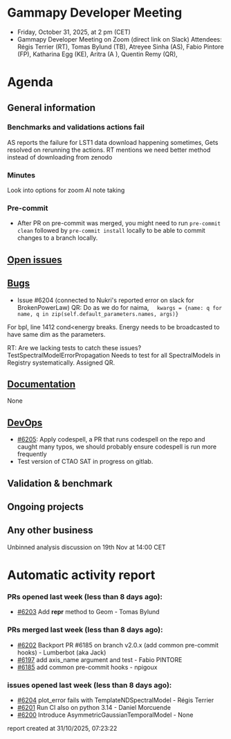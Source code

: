 # Gammapy Developer Meeting 
 * Friday, October 31, 2025, at 2 pm (CET) 
 * Gammapy Developer Meeting on Zoom (direct link on Slack) 
Attendees: Régis Terrier (RT), Tomas Bylund (TB), Atreyee Sinha (AS), Fabio Pintore (FP), Katharina Egg (KE), Aritra (A ), Quentin Remy (QR),

# Agenda
## General information

### Benchmarks and validations actions fail
AS reports the failure for LST1 data download happening sometimes, Gets resolved on rerunning the actions.
 RT mentions we need better method instead of downloading from zenodo

### Minutes
Look into options for zoom AI note taking

### Pre-commit
- After PR on pre-commit was merged, you might need to run `pre-commit clean` followed by `pre-commit install` locally to be able to commit changes to a branch locally.

## [Open issues](https://github.com/gammapy/gammapy/issues)

## [Bugs](https://github.com/orgs/gammapy/projects/36)

- Issue #6204 
(connected to Nukri's reported error on slack for BrokenPowerLaw)
QR: Do as we do for naima,  ``  kwargs = {name: q for name, q in zip(self.default_parameters.names, args)}``

For bpl, line 1412 cond<energy breaks. 
Energy needs to be broadcasted to have same dim as the parameters.

RT: Are we lacking tests to catch these issues?
TestSpectralModelErrorPropagation Needs to test for all SpectralModels in Registry systematically. Assigned QR.

## [Documentation](https://github.com/orgs/gammapy/projects/27/views/2)

None

## [DevOps](https://github.com/orgs/gammapy/projects/31/views/1)

- [#6205](https://github.com/gammapy/gammapy/pull/6202): Apply codespell, a PR that runs codespell on the repo and caught many typos, we should probably ensure codespell is run more frequently
- Test version of CTAO SAT in progress on gitlab.


## Validation & benchmark

## Ongoing projects

## Any other business

Unbinned analysis discussion on 19th Nov at 14:00 CET

# Automatic activity report

### PRs opened last week (less than 8 days ago): 
* [#6203](https://github.com/gammapy/gammapy/pull/6203) Add __repr__ method to Geom - Tomas Bylund

### PRs merged last week (less than 8 days ago): 
* [#6202](https://github.com/gammapy/gammapy/pull/6202) Backport PR #6185 on branch v2.0.x (add common pre-commit hooks) - Lumberbot (aka Jack)
* [#6197](https://github.com/gammapy/gammapy/pull/6197) add axis_name argument and test - Fabio PINTORE
* [#6185](https://github.com/gammapy/gammapy/pull/6185) add common pre-commit hooks - npigoux

### issues opened last week (less than 8 days ago): 
* [#6204](https://github.com/gammapy/gammapy/issues/6204) plot_error fails with TemplateNDSpectralModel - Régis Terrier
* [#6201](https://github.com/gammapy/gammapy/issues/6201) Run CI also on python 3.14 - Daniel Morcuende
* [#6200](https://github.com/gammapy/gammapy/issues/6200) Introduce AsymmetricGaussianTemporalModel - None

 report created at 31/10/2025, 07:23:22

